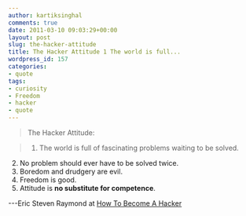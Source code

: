 ```yaml
---
author: kartiksinghal
comments: true
date: 2011-03-10 09:03:29+00:00
layout: post
slug: the-hacker-attitude
title: The Hacker Attitude 1 The world is full...
wordpress_id: 157
categories:
- quote
tags:
- curiosity
- Freedom
- hacker
- quote
---
```


> The Hacker Attitude:

> 1. The world is full of fascinating problems waiting to be solved.
2. No problem should ever have to be solved twice.
3. Boredom and drudgery are evil.
4. Freedom is good.
5. Attitude is **no substitute for competence**.

---Eric Steven Raymond at [How To Become A Hacker](http://www.catb.org/~esr/faqs/hacker-howto.html)
